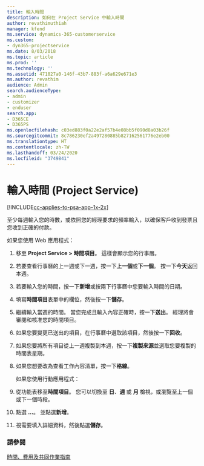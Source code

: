 ```yaml
---
title: 輸入時間
description: 如何在 Project Service 中輸入時間
author: revathimuthiah
manager: kfend
ms.service: dynamics-365-customerservice
ms.custom:
- dyn365-projectservice
ms.date: 8/03/2018
ms.topic: article
ms.prod: ''
ms.technology: ''
ms.assetid: 471027a0-146f-43b7-883f-a6a629e671e3
ms.author: revathim
audience: Admin
search.audienceType:
- admin
- customizer
- enduser
search.app:
- D365CE
- D365PS
ms.openlocfilehash: c03ed883f0a22e2af57b4e08bb5f090d8a03b26f
ms.sourcegitcommit: 8c786230ef2a497280885b827162561776e2eb00
ms.translationtype: HT
ms.contentlocale: zh-TW
ms.lasthandoff: 03/24/2020
ms.locfileid: "3749841"
---
```

# <a name="enter-time-project-service"></a>輸入時間 (Project Service)

[!INCLUDE[cc-applies-to-psa-app-1x-2x](../includes/cc-applies-to-psa-app-1x-2x.md)]

至少每週輸入您的時數，或依照您的經理要求的頻率輸入，以確保客戶收到發票且您收到正確的付款。  
  
 如果您使用 Web 應用程式：  
  
1. 移至 **Project Service > 時間項目**。 這樣會顯示您的行事曆。  
  
2. 若要查看行事曆的上一週或下一週，按一下**上一個**或**下一個**。 按一下**今天**返回本週。  
  
3. 若要輸入您的時間，按一下**新增**或按兩下行事曆中您要輸入時間的日期。  
  
4. 填寫**時間項目**表單中的欄位，然後按一下**儲存**。  
  
5. 繼續輸入當週的時間。 當您完成且輸入內容正確時，按一下**送出**。 經理將會審閱和核准您的時間項目。  
  
6. 如果您要變更已送出的項目，在行事曆中選取該項目，然後按一下**回收**。  
  
7. 如果您要將所有項目從上一週複製到本週，按一下**複製來源**並選取您要複製的時間表星期。  
  
8. 如果您想要改為查看工作內容清單，按一下**格線**。  
  
   如果您使用行動應用程式：  
  
9. 從功能表移至**時間項目**。     您可以切換至 **日**、**週** 或 **月** 檢視，或瀏覽至上一個或下一個時段。  
  
10. 點選 **…**。 並點選**新增**。  
  
11. 視需要填入詳細資料，然後點選**儲存**。  
  
### <a name="see-also"></a>請參閱  
 [時間、費用及共同作業指南](../project-service/time-expense-collaboration-guide.md)
